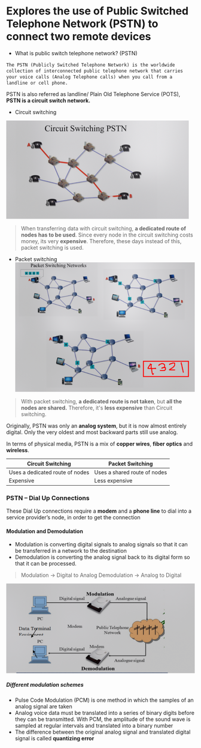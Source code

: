 
# Explores the use of Public Switched Telephone Network (PSTN) to connect two remote devices

- What is public switch telephone network? (PSTN)

```
The PSTN (Publicly Switched Telephone Network) is the worldwide collection of interconnected public telephone network that carries your voice calls (Analog Telephone calls) when you call from a landline or cell phone.
```

PSTN is also referred as landline/ Plain Old Telephone Service (POTS), **PSTN is a circuit switch network.**

- Circuit switching

![](../../../assets/Images%201/Pasted%20image%2020230128124524.png)

>When transferring data with circuit switching, **a dedicated route of nodes has to be used**. Since every node in the circuit switching costs money, its very **expensive**. Therefore, these days instead of this, packet switching is used. 

- Packet switching
![](../../../assets/Images%201/Pasted%20image%2020230128125016.png)

>With packet switching, **a dedicated route is not taken**, but **all the nodes are shared.** Therefore, it's **less expensive** than Circuit switching.

Originally, PSTN was only an **analog system**, but it is now almost entirely digital. Only the very oldest and most backward parts still use analog.

In terms of physical media, PSTN is a mix of **copper wires**, **fiber optics** and **wireless**.

| Circuit Switching               | Packet Switching             |
| ------------------------------- | ---------------------------- |
| Uses a dedicated route of nodes | Uses a shared route of nodes |
| Expensive                       | Less expensive               |


### PSTN – Dial Up Connections

These Dial Up connections require a **modem** and a **phone line** to dial into a service provider’s node, in order to get the connection

#### **Modulation and Demodulation**

- Modulation is converting digital signals to analog signals so that it can be transferred in a network to the destination
- Demodulation is converting the analog signal back to its digital form so that it can be processed.

> Modulation -> Digital to Analog
> Demodulation -> Analog to Digital


![](../../../assets/Images%201/Pasted%20image%2020230128130509.png)

##### Different modulation schemes

- Pulse Code Modulation (PCM) is one method in which the samples of an analog signal are taken
- Analog voice data must be translated into a series of binary digits before they can be transmitted. With PCM, the amplitude of the sound wave is sampled at regular intervals and translated into a binary number
- The difference between the original analog signal and translated digital signal is called **quantizing error**

